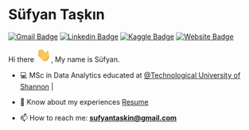 # Süfyan Taşkın

[![Gmail Badge](https://img.shields.io/badge/-sufyantaskin@gmail.com-c14438?style=flat&logo=Gmail&logoColor=white)](mailto:sufyantaskin@gmail.com?subject=From%20GitHub&body=Hi,%20there.%20Found%20you%20from%20GitHub. "Connect via Email")
[![Linkedin Badge](https://img.shields.io/badge/-Süfyan%20Taşkın-0072b1?style=flat&logo=Linkedin&logoColor=white)](https://www.linkedin.com/in/sufyant "Connect on LinkedIn")
[![Kaggle Badge](https://img.shields.io/badge/-Süfyan%20Taşkın-00acee?style=flat&logo=Kaggle&logoColor=white)](https://www.kaggle.com/sufyant "Follow on Kaggle")
[![Website Badge](https://img.shields.io/badge/-sufyant.com-critical)](https://www.sufyant.com/ "Reach me!")


Hi there <img src="https://github.com/ameyinvent/ameyinvent/blob/master/hi.gif" width="30px">, My name is Süfyan. 

* :computer: MSc in Data Analytics educated at [@Technological University of Shannon](https://tus.ie/) | 

* 📄 Know about my experiences [Resume](https://www.sufyant.com/resume.pdf)

* 📫 How to reach me: **sufyantaskin@gmail.com**
